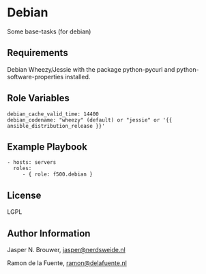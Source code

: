 Debian
========

Some base-tasks (for debian)

Requirements
------------

Debian Wheezy/Jessie with the package python-pycurl and python-software-properties installed.

Role Variables
--------------

    debian_cache_valid_time: 14400
    debian_codename: "wheezy" (default) or "jessie" or '{{ ansible_distribution_release }}'

Example Playbook
-------------------------

    - hosts: servers
      roles:
         - { role: f500.debian }

License
-------

LGPL

Author Information
------------------

Jasper N. Brouwer, jasper@nerdsweide.nl

Ramon de la Fuente, ramon@delafuente.nl
